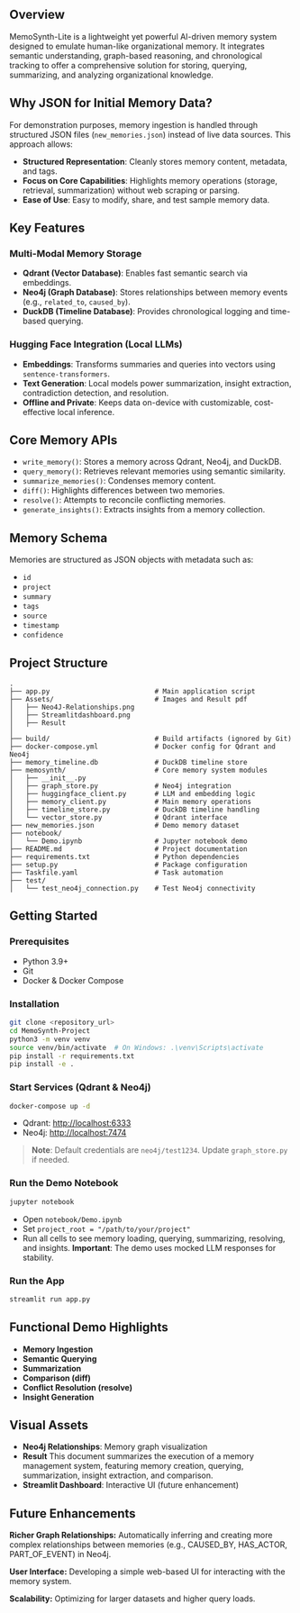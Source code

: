 ## Overview

MemoSynth-Lite is a lightweight yet powerful AI-driven memory system designed to emulate human-like organizational memory. It integrates semantic understanding, graph-based reasoning, and chronological tracking to offer a comprehensive solution for storing, querying, summarizing, and analyzing organizational knowledge.

## Why JSON for Initial Memory Data?

For demonstration purposes, memory ingestion is handled through structured JSON files (`new_memories.json`) instead of live data sources. This approach allows:

* **Structured Representation**: Cleanly stores memory content, metadata, and tags.
* **Focus on Core Capabilities**: Highlights memory operations (storage, retrieval, summarization) without web scraping or parsing.
* **Ease of Use**: Easy to modify, share, and test sample memory data.

## Key Features

### Multi-Modal Memory Storage

* **Qdrant (Vector Database)**: Enables fast semantic search via embeddings.
* **Neo4j (Graph Database)**: Stores relationships between memory events (e.g., `related_to`, `caused_by`).
* **DuckDB (Timeline Database)**: Provides chronological logging and time-based querying.

### Hugging Face Integration (Local LLMs)

* **Embeddings**: Transforms summaries and queries into vectors using `sentence-transformers`.
* **Text Generation**: Local models power summarization, insight extraction, contradiction detection, and resolution.
* **Offline and Private**: Keeps data on-device with customizable, cost-effective local inference.

## Core Memory APIs

* `write_memory()`: Stores a memory across Qdrant, Neo4j, and DuckDB.
* `query_memory()`: Retrieves relevant memories using semantic similarity.
* `summarize_memories()`: Condenses memory content.
* `diff()`: Highlights differences between two memories.
* `resolve()`: Attempts to reconcile conflicting memories.
* `generate_insights()`: Extracts insights from a memory collection.

## Memory Schema

Memories are structured as JSON objects with metadata such as:

* `id`
* `project`
* `summary`
* `tags`
* `source`
* `timestamp`
* `confidence`

## Project Structure

```
.
├── app.py                          # Main application script
├── Assets/                         # Images and Result pdf
│   ├── Neo4J-Relationships.png
│   ├── Streamlitdashboard.png
│   ├── Result              
│   
├── build/                          # Build artifacts (ignored by Git)
├── docker-compose.yml              # Docker config for Qdrant and Neo4j
├── memory_timeline.db              # DuckDB timeline store
├── memosynth/                      # Core memory system modules
│   ├── __init__.py
│   ├── graph_store.py              # Neo4j integration
│   ├── huggingface_client.py       # LLM and embedding logic
│   ├── memory_client.py            # Main memory operations
│   ├── timeline_store.py           # DuckDB timeline handling
│   └── vector_store.py             # Qdrant interface
├── new_memories.json               # Demo memory dataset
├── notebook/
│   └── Demo.ipynb                  # Jupyter notebook demo
├── README.md                       # Project documentation
├── requirements.txt                # Python dependencies
├── setup.py                        # Package configuration
├── Taskfile.yaml                   # Task automation
├── test/
│   └── test_neo4j_connection.py    # Test Neo4j connectivity
```

## Getting Started

### Prerequisites

* Python 3.9+
* Git
* Docker & Docker Compose

### Installation

```bash
git clone <repository_url>
cd MemoSynth-Project
python3 -m venv venv
source venv/bin/activate  # On Windows: .\venv\Scripts\activate
pip install -r requirements.txt
pip install -e .
```

### Start Services (Qdrant & Neo4j)

```bash
docker-compose up -d
```

* Qdrant: [http://localhost:6333](http://localhost:6333)
* Neo4j: [http://localhost:7474](http://localhost:7474)

> **Note**: Default credentials are `neo4j/test1234`. Update `graph_store.py` if needed.

### Run the Demo Notebook

```bash
jupyter notebook
```

* Open `notebook/Demo.ipynb`
* Set `project_root = "/path/to/your/project"`
* Run all cells to see memory loading, querying, summarizing, resolving, and insights.
**Important**: The demo uses mocked LLM responses for stability.

### Run the App

```bash
streamlit run app.py
```

## Functional Demo Highlights

* **Memory Ingestion**
* **Semantic Querying**
* **Summarization**
* **Comparison (diff)**
* **Conflict Resolution (resolve)**
* **Insight Generation**

## Visual Assets

* **Neo4j Relationships**: Memory graph visualization
* **Result** This document summarizes the execution of a memory management system, featuring memory creation, querying, summarization, insight extraction, and comparison.
* **Streamlit Dashboard**: Interactive UI (future enhancement)

## Future Enhancements
**Richer Graph Relationships:** Automatically inferring and creating more complex relationships between memories (e.g., CAUSED_BY, HAS_ACTOR, PART_OF_EVENT) in Neo4j.

**User Interface:** Developing a simple web-based UI for interacting with the memory system.

**Scalability:** Optimizing for larger datasets and higher query loads.

